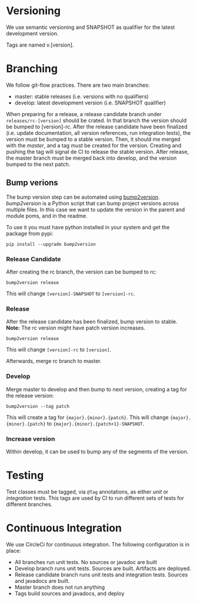 # Versioning 

We use semantic versioning and SNAPSHOT as qualifier for the latest development version.

Tags are named v.\[version\].


# Branching

We follow git-flow practices. There are two main branches:

- master: stable releases (i.e. versions with no qualifiers)
- develop: latest development version (i.e. SNAPSHOT qualifier)

When preparing for a release, a release candidate branch under `releases/rc-[version]` should be crated.
In that branch the version should be bumped to \[version\]-rc.
After the release candidate have been finalized (i.e. update documentation, all version references, run integration tests), the version must be bumped to a stable version.
Then, it should me merged with the *master*, and a tag must be created for the version.
Creating and pushing the tag will signal de CI to release the stable version.
After release, the master branch must be merged back into develop, and the version bumped to the next patch.

## Bump verions
The bump version step can be automated using [bump2version]().
*bump2version* is a Python script that can bump project versions across multiple files.
In this case we want to update the version in the parent and module poms, and in the readme.

To use it you must have python installed in your system and get the package from pypi:

```
pip install --upgrade bump2version
```

### Release Candidate
After creating the rc branch, the version can be bumped to rc:

```
bump2version release
```

This will change `[version]-SNAPSHOT` to `[version]-rc`.

### Release

After the release candidate has been finalized, bump version to stable.
**Note:** The rc version might have patch version increases.

```
bump2version release
```

This will change `[version]-rc` to `[version]`.

Afterwards, merge rc branch to master. 

### Develop

Merge master to develop and then bump to next version, creating a tag for the release version:

```
bump2version --tag patch
```
This will create a tag for `{major}.{minor}.{patch}`.
This will change `{major}.{minor}.{patch}` to `{major}.{minor}.{patch+1}-SNAPSHOT`.

### Increase version

Within develop, it can be used to bump any of the segments of the version.

# Testing

Test classes must be tagged, via `@Tag` annotations, as either *unit* or *integration* tests.
This tags are used by CI to run different sets of tests for different branches.

# Continuous Integration

We use CircleCi for continuous integration.
The following configuration is in place:

- All branches run unit tests. No sources or javadoc are built
- Develop branch runs unit tests. Sources are built. Artifacts are deployed.
- Release candidate branch runs unit tests and integration tests. Sources and javadocs are built.
- Master branch does not run anything
- Tags build sources and javadocs, and deploy  

